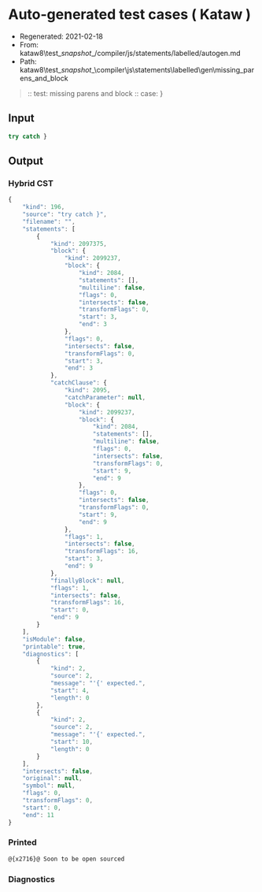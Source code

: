 # Auto-generated test cases ( Kataw )
- Regenerated: 2021-02-18
- From: kataw8\test\__snapshot__/compiler/js/statements/labelled/autogen.md
- Path: kataw8\test\__snapshot__\compiler\js\statements\labelled\gen\missing_parens_and_block
> :: test: missing parens and block
> :: case: }
## Input

`````js
try catch }
`````

## Output

### Hybrid CST


```javascript
{
    "kind": 196,
    "source": "try catch }",
    "filename": "",
    "statements": [
        {
            "kind": 2097375,
            "block": {
                "kind": 2099237,
                "block": {
                    "kind": 2084,
                    "statements": [],
                    "multiline": false,
                    "flags": 0,
                    "intersects": false,
                    "transformFlags": 0,
                    "start": 3,
                    "end": 3
                },
                "flags": 0,
                "intersects": false,
                "transformFlags": 0,
                "start": 3,
                "end": 3
            },
            "catchClause": {
                "kind": 2095,
                "catchParameter": null,
                "block": {
                    "kind": 2099237,
                    "block": {
                        "kind": 2084,
                        "statements": [],
                        "multiline": false,
                        "flags": 0,
                        "intersects": false,
                        "transformFlags": 0,
                        "start": 9,
                        "end": 9
                    },
                    "flags": 0,
                    "intersects": false,
                    "transformFlags": 0,
                    "start": 9,
                    "end": 9
                },
                "flags": 1,
                "intersects": false,
                "transformFlags": 16,
                "start": 3,
                "end": 9
            },
            "finallyBlock": null,
            "flags": 1,
            "intersects": false,
            "transformFlags": 16,
            "start": 0,
            "end": 9
        }
    ],
    "isModule": false,
    "printable": true,
    "diagnostics": [
        {
            "kind": 2,
            "source": 2,
            "message": "'{' expected.",
            "start": 4,
            "length": 0
        },
        {
            "kind": 2,
            "source": 2,
            "message": "'{' expected.",
            "start": 10,
            "length": 0
        }
    ],
    "intersects": false,
    "original": null,
    "symbol": null,
    "flags": 0,
    "transformFlags": 0,
    "start": 0,
    "end": 11
}
```

  
### Printed


```javascript
@{x2716}@ Soon to be open sourced
```

  
### Diagnostics


```javascript

```

